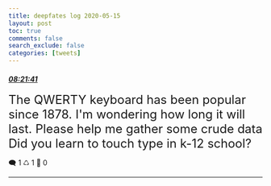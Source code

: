 ```yaml
---
title: deepfates log 2020-05-15
layout: post
toc: true
comments: false
search_exclude: false
categories: [tweets]
---
```



#### <a href = "https://twitter.com/deepfates/status/1261300726937948160">*08:21:41*</a>

<font size="5">The QWERTY keyboard has been popular since 1878. I'm wondering how long it will last. Please help me gather some crude data  Did you learn to touch type in k-12 school?</font>



🗨️ 1 ♺ 1 🤍  0   

---
    
            



